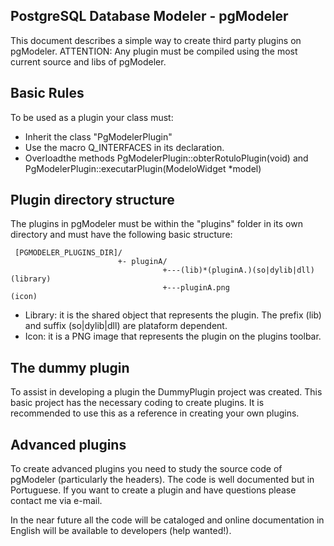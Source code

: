 PostgreSQL Database Modeler - pgModeler
---------------------------------------

This document describes a simple way to create third party plugins on pgModeler. ATTENTION: Any plugin must be compiled using the most current source and libs of pgModeler.

Basic Rules
-----------

To be used as a plugin your class must:

* Inherit the class "PgModelerPlugin"
* Use the macro Q_INTERFACES in its declaration.
* Overloadthe methods PgModelerPlugin::obterRotuloPlugin(void) and PgModelerPlugin::executarPlugin(ModeloWidget *model)

Plugin directory structure
--------------------------

The plugins in pgModeler must be within the "plugins" folder in its own directory and must have the following basic structure:


     [PGMODELER_PLUGINS_DIR]/
                            +- pluginA/
                                      +---(lib)*(pluginA.)(so|dylib|dll) (library)
                                      +---pluginA.png                    (icon)

* Library: it is the shared object that represents the plugin. The prefix (lib) and suffix (so|dylib|dll) are plataform dependent.
* Icon: it is a PNG image that represents the plugin on the plugins toolbar.

The dummy plugin
----------------

To assist in developing a plugin the DummyPlugin project was created. This basic project has the necessary coding to create plugins. It is recommended to use this as a reference in creating your own plugins.

Advanced plugins
---------------

To create advanced plugins you need to study the source code of pgModeler (particularly the headers). The code is well documented but in Portuguese. If you want to create a plugin and have questions please contact me via e-mail.

In the near future all the code will be cataloged and online documentation in English will be available to developers (help wanted!).
